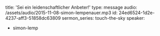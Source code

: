 title: 'Sei ein leidenschaftlicher Anbeter!'
type: message
audio: /assets/audio/2015-11-08-simon-lempenauer.mp3
id: 24ed6524-1d2e-4237-aff3-51858dc63809
sermon_series: touch-the-sky
speaker:
  - simon-lemp
